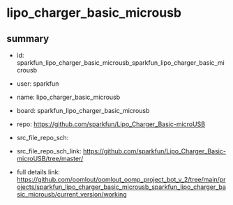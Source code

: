 # lipo_charger_basic_microusb
 
## summary 
* id: sparkfun_lipo_charger_basic_microusb_sparkfun_lipo_charger_basic_microusb
* user: sparkfun
* name: lipo_charger_basic_microusb
* board: sparkfun_lipo_charger_basic_microusb
* repo: https://github.com/sparkfun/Lipo_Charger_Basic-microUSB



* src_file_repo_sch: 
* src_file_repo_sch_link: https://github.com/sparkfun/Lipo_Charger_Basic-microUSB/tree/master/
* full details link: https://github.com/oomlout/oomlout_oomp_project_bot_v_2/tree/main/projects/sparkfun_lipo_charger_basic_microusb_sparkfun_lipo_charger_basic_microusb/current_version/working  








